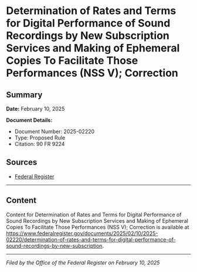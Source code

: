 # Determination of Rates and Terms for Digital Performance of Sound Recordings by New Subscription Services and Making of Ephemeral Copies To Facilitate Those Performances (NSS V); Correction

## Summary

**Date:** February 10, 2025

**Document Details:**
- Document Number: 2025-02220
- Type: Proposed Rule
- Citation: 90 FR 9224

## Sources
- [Federal Register](https://www.federalregister.gov/documents/2025/02/10/2025-02220/determination-of-rates-and-terms-for-digital-performance-of-sound-recordings-by-new-subscription)

---

## Content

Content for Determination of Rates and Terms for Digital Performance of Sound Recordings by New Subscription Services and Making of Ephemeral Copies To Facilitate Those Performances (NSS V); Correction is available at https://www.federalregister.gov/documents/2025/02/10/2025-02220/determination-of-rates-and-terms-for-digital-performance-of-sound-recordings-by-new-subscription.

---

*Filed by the Office of the Federal Register on February 10, 2025*
